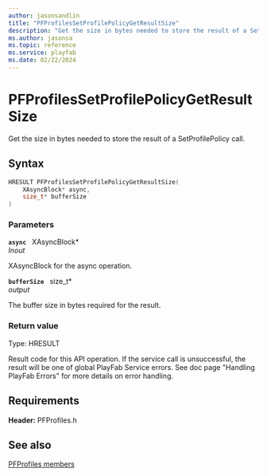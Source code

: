 ```yaml
---
author: jasonsandlin
title: "PFProfilesSetProfilePolicyGetResultSize"
description: "Get the size in bytes needed to store the result of a SetProfilePolicy call."
ms.author: jasonsa
ms.topic: reference
ms.service: playfab
ms.date: 02/22/2024
---
```


# PFProfilesSetProfilePolicyGetResultSize  

Get the size in bytes needed to store the result of a SetProfilePolicy call.  

## Syntax  
  
```cpp
HRESULT PFProfilesSetProfilePolicyGetResultSize(  
    XAsyncBlock* async,  
    size_t* bufferSize  
)  
```  
  
### Parameters  
  
**`async`** &nbsp; XAsyncBlock*  
*_Inout_*  
  
XAsyncBlock for the async operation.  
  
**`bufferSize`** &nbsp; size_t*  
*output*  
  
The buffer size in bytes required for the result.  
  
  
### Return value
Type: HRESULT
  
Result code for this API operation. If the service call is unsuccessful, the result will be one of global PlayFab Service errors. See doc page "Handling PlayFab Errors" for more details on error handling.
  
  
## Requirements  
  
**Header:** PFProfiles.h
  
## See also  
[PFProfiles members](../pfprofiles_members.md)  

  
  
